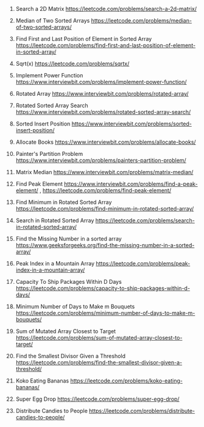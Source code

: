 1. Search a 2D Matrix
https://leetcode.com/problems/search-a-2d-matrix/
4. Median of Two Sorted Arrays
https://leetcode.com/problems/median-of-two-sorted-arrays/
34. Find First and Last Position of Element in Sorted Array
https://leetcode.com/problems/find-first-and-last-position-of-element-in-sorted-array/
69. Sqrt(x)
https://leetcode.com/problems/sqrtx/
001. Implement Power Function
https://www.interviewbit.com/problems/implement-power-function/
002. Rotated Array
https://www.interviewbit.com/problems/rotated-array/
003. Rotated Sorted Array Search
https://www.interviewbit.com/problems/rotated-sorted-array-search/
004. Sorted Insert Position
https://www.interviewbit.com/problems/sorted-insert-position/
005. Allocate Books
https://www.interviewbit.com/problems/allocate-books/
006. Painter's Partition Problem
https://www.interviewbit.com/problems/painters-partition-problem/
007. Matrix Median
https://www.interviewbit.com/problems/matrix-median/

008. Find Peak Element
https://www.interviewbit.com/problems/find-a-peak-element/ , https://leetcode.com/problems/find-peak-element/
153. Find Minimum in Rotated Sorted Array
https://leetcode.com/problems/find-minimum-in-rotated-sorted-array/
33. Search in Rotated Sorted Array
https://leetcode.com/problems/search-in-rotated-sorted-array/
333. Find the Missing Number in a sorted array
https://www.geeksforgeeks.org/find-the-missing-number-in-a-sorted-array/
852. Peak Index in a Mountain Array
https://leetcode.com/problems/peak-index-in-a-mountain-array/


1011. Capacity To Ship Packages Within D Days
https://leetcode.com/problems/capacity-to-ship-packages-within-d-days/
1482. Minimum Number of Days to Make m Bouquets
https://leetcode.com/problems/minimum-number-of-days-to-make-m-bouquets/
1300. Sum of Mutated Array Closest to Target
https://leetcode.com/problems/sum-of-mutated-array-closest-to-target/
1283. Find the Smallest Divisor Given a Threshold
https://leetcode.com/problems/find-the-smallest-divisor-given-a-threshold/
875. Koko Eating Bananas
https://leetcode.com/problems/koko-eating-bananas/
887. Super Egg Drop
https://leetcode.com/problems/super-egg-drop/
1103. Distribute Candies to People
https://leetcode.com/problems/distribute-candies-to-people/
